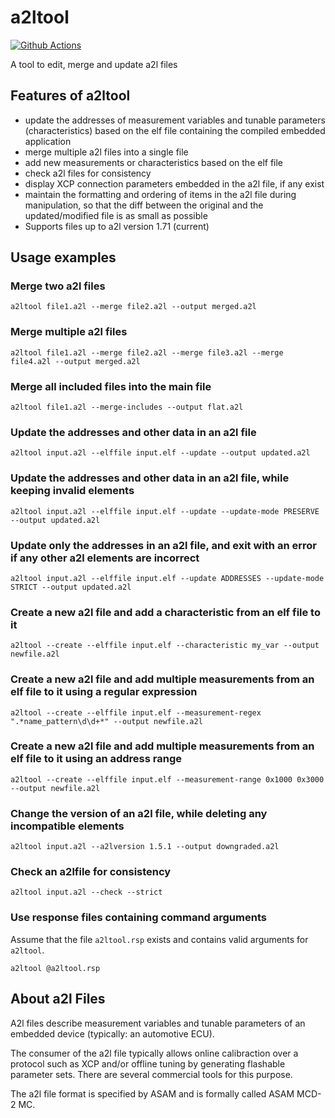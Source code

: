 # a2ltool

[![Github Actions](https://github.com/DanielT/a2ltool/actions/workflows/CI.yml/badge.svg)](https://github.com/DanielT/a2ltool/actions)

A tool to edit, merge and update a2l files

## Features of a2ltool

- update the addresses of measurement variables and tunable parameters (characteristics) based on the elf file containing the compiled embedded application
- merge multiple a2l files into a single file
- add new measurements or characteristics based on the elf file
- check a2l files for consistency
- display XCP connection parameters embedded in the a2l file, if any exist
- maintain the formatting and ordering of items in the a2l file during manipulation, so that the diff between the original and the updated/modified file is as small as possible
- Supports files up to a2l version 1.71 (current)

## Usage examples

### Merge two a2l files

`a2ltool file1.a2l --merge file2.a2l --output merged.a2l`

### Merge multiple a2l files

`a2ltool file1.a2l --merge file2.a2l --merge file3.a2l --merge file4.a2l --output merged.a2l`

### Merge all included files into the main file

`a2ltool file1.a2l --merge-includes --output flat.a2l`

### Update the addresses and other data in an a2l file

`a2ltool input.a2l --elffile input.elf --update --output updated.a2l`

### Update the addresses and other data in an a2l file, while keeping invalid elements

`a2ltool input.a2l --elffile input.elf --update --update-mode PRESERVE --output updated.a2l`

### Update only the addresses in an a2l file, and exit with an error if any other a2l elements are incorrect

`a2ltool input.a2l --elffile input.elf --update ADDRESSES --update-mode STRICT --output updated.a2l`

### Create a new a2l file and add a characteristic from an elf file to it

`a2ltool --create --elffile input.elf --characteristic my_var --output newfile.a2l`

### Create a new a2l file and add multiple measurements from an elf file to it using a regular expression

`a2ltool --create --elffile input.elf --measurement-regex ".*name_pattern\d\d+*" --output newfile.a2l`

### Create a new a2l file and add multiple measurements from an elf file to it using an address range

`a2ltool --create --elffile input.elf --measurement-range 0x1000 0x3000 --output newfile.a2l`

### Change the version of an a2l file, while deleting any incompatible elements

`a2ltool input.a2l --a2lversion 1.5.1 --output downgraded.a2l`

### Check an a2lfile for consistency

`a2ltool input.a2l --check --strict`

### Use response files containing command arguments

Assume that the file `a2ltool.rsp` exists and contains valid arguments for `a2ltool`.

`a2ltool @a2ltool.rsp`

## About a2l Files

A2l files describe measurement variables and tunable parameters of an embedded device (typically: an automotive ECU).

The consumer of the a2l file typically allows online calibraction over a protocol such as XCP and/or offline tuning by generating flashable parameter sets. There are several commercial tools for this purpose.

The a2l file format is specified by ASAM and is formally called ASAM MCD-2 MC.
